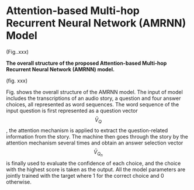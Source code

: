 # Attention-based Multi-hop Recurrent Neural Network \(AMRNN\) Model

\(Fig..xxx\)

**The overall structure of the proposed Attention-based Multi-hop Recurrent Neural Network \(AMRNN\) model.**

\(fig. xxx\)

Fig. shows the overall structure of the AMRNN model. The input of model includes the transcriptions of an audio story, a question and four answer choices, all represented as word sequences. The word sequence of the input question is first represented as a question vector $$\bar{V}_Q$$, the attention mechanism is applied to extract the question-related information from the story. The machine then goes through the story by the attention mechanism several times and obtain an answer selection vector $$\bar{V}_{Q_n}$$is finally used to evaluate the confidence of each choice, and the choice with the highest score is taken as the output. All the model parameters are jointly trained with the target where 1 for the correct choice and 0 otherwise.







